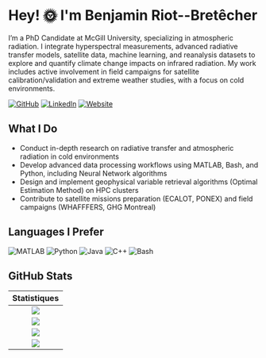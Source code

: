 # Hey! 🌞 I'm Benjamin Riot--Bretêcher

I’m a PhD Candidate at McGill University, specializing in atmospheric radiation. I integrate hyperspectral measurements, advanced radiative transfer models, satellite data, machine learning, and reanalysis datasets to explore and quantify climate change impacts on infrared radiation. My work includes active involvement in field campaigns for satellite calibration/validation and extreme weather studies, with a focus on cold environments.

[![GitHub](https://img.shields.io/badge/GitHub-@binmenja-black)](https://github.com/binmenja)
[![LinkedIn](https://img.shields.io/badge/LinkedIn-@binmenja-blue)](https://www.linkedin.com/in/benjamin-rb)
[![Website](https://img.shields.io/badge/Website-@binmenja-red)](https://binmenja.github.io/)

## What I Do
- Conduct in-depth research on radiative transfer and atmospheric radiation in cold environments
- Develop advanced data processing workflows using MATLAB, Bash, and Python, including Neural Network algorithms
- Design and implement geophysical variable retrieval algorithms (Optimal Estimation Method) on HPC clusters
- Contribute to satellite missions preparation (ECALOT, PONEX) and field campaigns (WHAFFFERS, GHG Montreal)

## Languages I Prefer
![MATLAB](https://img.shields.io/badge/MATLAB-0076A8?style=for-the-badge&logo=mathworks&logoColor=white)
![Python](https://img.shields.io/badge/Python-3776AB?style=for-the-badge&logo=python&logoColor=white)
![Java](https://img.shields.io/badge/Java-007396?style=for-the-badge&logo=java&logoColor=white)
![C++](https://img.shields.io/badge/C++-00599C?style=for-the-badge&logo=cplusplus&logoColor=white)
![Bash](https://img.shields.io/badge/Bash-4EAA25?style=for-the-badge&logo=gnu-bash&logoColor=white)



## GitHub Stats

|                                                                     Statistiques                                                                     |
|:------------------------------------------------------------------------------------------------------------------------------------------------------:|
| ![](https://activity-graph.herokuapp.com/graph?username=binmenja&theme=react-dark&hide_border=true&area=true) |
| ![](https://github-readme-stats.vercel.app/api?username=binmenja&show_icons=true&theme=algolia)              |
| ![](https://github-readme-streak-stats.herokuapp.com/?user=binmenja&theme=algolia)                    |
| ![](https://github-readme-stats.vercel.app/api/top-langs/?username=binmenja&langs_count=8&theme=algolia&layout=compact&custom_title=Langages%20que%20j%27utilise) |
